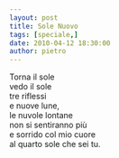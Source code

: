 ```yaml
---
layout: post
title: Sole Nuovo
tags: [speciale,]
date: 2010-04-12 18:30:00
author: pietro
---
```

Torna il sole<br/>vedo il sole<br/>tre riflessi<br/>e nuove lune,<br/>le nuvole lontane<br/>non si sentiranno più<br/>e sorrido col mio cuore<br/>al quarto sole che sei tu.
